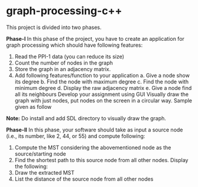 # graph-processing-c++

This project is divided into two phases.

**Phase-I**
In this phase of the project, you have to create an application for graph processing which 
should have following features:
1. Read the PPI-1 data (you can reduce its size)
2. Count the number of nodes in the graph
3. Store the graph in an adjacency matrix. 
4. Add following features/function to your application
a. Give a node show its degree
b. Find the node with maximum degree
c. Find the node with minimum degree
d. Display the raw adjacency matrix 
e. Give a node find all its neighbours
Develop your assignment using GUI 
Visually draw the graph with just nodes, put nodes on the screen in a circular way. Sample 
given as follow

**Note:** Do install and add SDL directory to visually draw the graph.

**Phase-II**
In this phase, your software should take as input a source node (i.e., its number, like 2, 44, 
or 55) and compute following:
1. Compute the MST considering the abovementioned node as the source/starting 
node
2. Find the shortest path to this source node from all other nodes.
Display the following:
3. Draw the extracted MST
4. List the distance of the source node from all other nodes


